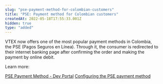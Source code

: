 ```yaml
---
slug: "pse-payment-method-for-colombian-customers"
title: "PSE: Payment method for Colombian customers"
createdAt: 2022-05-18T17:55:33.001Z
hidden: true
type: "added"
---
```


VTEX now offers one of the most popular payment methods in Colombia, the PSE (Pagos Seguros en Línea). Through it, the consumer is redirected to their internet banking page after confirming the order and making the payment by online debit.

Learn more:

[PSE Payment Method - Dev Portal](https://docs.google.com/document/d/1yy1E4n0kxiUpHNiUwfpmw-mhIoELUUH4SFsCaVo3DXs/edit)
[Configuring the PSE payment method](https://docs.google.com/document/d/1EU-IFgag4HUe0iIekxgL8IM_4DLem8NCdC-6VvdtLl0/edit#)